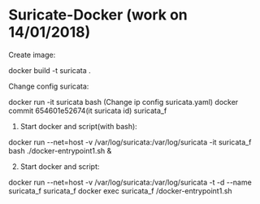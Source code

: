 # Suricate-Docker (work on 14/01/2018)

Create image:

docker build -t suricata .

Change config suricata:

docker run -it suricata  bash (Change ip config suricata.yaml)
docker commit 654601e52674(it suricata id) suricata_f

1. Start docker and script(with bash):

docker run --net=host -v /var/log/suricata:/var/log/suricata -it suricata_f  bash
./docker-entrypoint1.sh &

2. Start docker and script:

docker run --net=host -v /var/log/suricata:/var/log/suricata -t -d --name suricata_f suricata_f
docker exec suricata_f /docker-entrypoint1.sh
